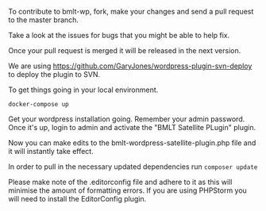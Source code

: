 To contribute to bmlt-wp, fork, make your changes and send a pull request to the master branch.

Take a look at the issues for bugs that you might be able to help fix.

Once your pull request is merged it will be released in the next version.

We are using https://github.com/GaryJones/wordpress-plugin-svn-deploy to deploy the plugin to SVN.

To get things going in your local environment.

`docker-compose up`

Get your wordpress installation going.  Remember your admin password.  Once it's up, login to admin and activate the "BMLT Satellite PLugin" plugin.

Now you can make edits to the bmlt-wordpress-satellite-plugin.php file and it will instantly take effect.

In order to pull in the necessary updated dependencies run `composer update`

Please make note of the .editorconfig file and adhere to it as this will minimise the amount of formatting errors.  If you are using PHPStorm you will need to install the EditorConfig plugin.
